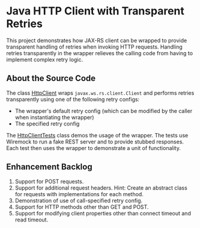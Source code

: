 # Java HTTP Client with Transparent Retries

This project demonstrates how JAX-RS client can be wrapped to provide transparent handling of retries when invoking HTTP requests. Handling retries transparently in the wrapper relieves the calling code from having to implement complex retry logic. 

## About the Source Code

The class [HttpClient](https://github.com/ravisharda/rest-client-with-retries-demo/blob/main/src/main/java/org/example/rs/http/retryingclient/HttpClient.java) wraps `javax.ws.rs.client.Client` and performs retries transparently using one of the following retry configs: 

* The wrapper's default retry config (which can be modified by the caller when instantiating the wrapper)
* The specified retry config

The [HttpClientTests](https://github.com/ravisharda/rest-client-with-retries-demo/blob/main/src/test/java/org/example/rs/http/retryingclient/HttpClientTests.java) class demos the usage of the wrapper. The tests use Wiremock to run a fake REST server and to provide stubbed responses. 
Each test then uses the wrapper to demonstrate a unit of functionality. 

## Enhancement Backlog

1. Support for POST requests.
2. Support for additional request headers. Hint: Create an abstract class for requests with implementations for each method. 
3. Demonstration of use of call-specified retry config. 
4. Support for HTTP methods other than GET and POST. 
5. Support for modifying client properties other than connect timeout and read timeout. 
